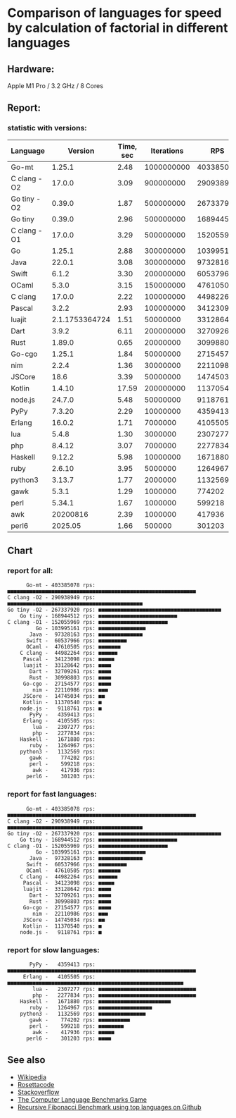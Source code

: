 Comparison of languages for speed by calculation of factorial in different languages
====================================================================================

Hardware:
---------
Apple M1 Pro / 3.2 GHz / 8 Cores


Report:
-------

### statistic with versions:

| Language    | Version        | Time, sec | Iterations | RPS       |
|-------------|----------------|-----------|------------|-----------|
|       Go-mt |         1.25.1 |      2.48 | 1000000000 | 403385078 |
| C clang -O2 |         17.0.0 |      3.09 |  900000000 | 290938949 |
| Go tiny -O2 |         0.39.0 |      1.87 |  500000000 | 267337920 |
|     Go tiny |         0.39.0 |      2.96 |  500000000 | 168944512 |
| C clang -O1 |         17.0.0 |      3.29 |  500000000 | 152055969 |
|          Go |         1.25.1 |      2.88 |  300000000 | 103995161 |
|        Java |         22.0.1 |      3.08 |  300000000 |  97328163 |
|       Swift |          6.1.2 |      3.30 |  200000000 |  60537966 |
|       OCaml |          5.3.0 |      3.15 |  150000000 |  47610505 |
|     C clang |         17.0.0 |      2.22 |  100000000 |  44982264 |
|      Pascal |          3.2.2 |      2.93 |  100000000 |  34123098 |
|      luajit | 2.1.1753364724 |      1.51 |   50000000 |  33128642 |
|        Dart |          3.9.2 |      6.11 |  200000000 |  32709261 |
|        Rust |         1.89.0 |      0.65 |   20000000 |  30998803 |
|      Go-cgo |         1.25.1 |      1.84 |   50000000 |  27154577 |
|         nim |          2.2.4 |      1.36 |   30000000 |  22110986 |
|      JSCore |           18.6 |      3.39 |   50000000 |  14745034 |
|      Kotlin |         1.4.10 |     17.59 |  200000000 |  11370540 |
|     node.js |         24.7.0 |      5.48 |   50000000 |   9118761 |
|        PyPy |         7.3.20 |      2.29 |   10000000 |   4359413 |
|      Erlang |         16.0.2 |      1.71 |    7000000 |   4105505 |
|         lua |          5.4.8 |      1.30 |    3000000 |   2307277 |
|         php |         8.4.12 |      3.07 |    7000000 |   2277834 |
|     Haskell |         9.12.2 |      5.98 |   10000000 |   1671880 |
|        ruby |         2.6.10 |      3.95 |    5000000 |   1264967 |
|     python3 |         3.13.7 |      1.77 |    2000000 |   1132569 |
|        gawk |          5.3.1 |      1.29 |    1000000 |    774202 |
|        perl |         5.34.1 |      1.67 |    1000000 |    599218 |
|         awk |       20200816 |      2.39 |    1000000 |    417936 |
|       perl6 |        2025.05 |      1.66 |     500000 |    301203 |

## Chart

### report for all:

          Go-mt - 403385078 rps: ■■■■■■■■■■■■■■■■■■■■■■■■■■■■■■■■■■■■■■■■■■■■■■■■■■■■■■■■■■■■
    C clang -O2 - 290938949 rps: ■■■■■■■■■■■■■■■■■■■■■■■■■■■■■■■■■■■■■■■■■■■
    Go tiny -O2 - 267337920 rps: ■■■■■■■■■■■■■■■■■■■■■■■■■■■■■■■■■■■■■■■
        Go tiny - 168944512 rps: ■■■■■■■■■■■■■■■■■■■■■■■■■
    C clang -O1 - 152055969 rps: ■■■■■■■■■■■■■■■■■■■■■■
             Go - 103995161 rps: ■■■■■■■■■■■■■■■
           Java -  97328163 rps: ■■■■■■■■■■■■■■
          Swift -  60537966 rps: ■■■■■■■■■
          OCaml -  47610505 rps: ■■■■■■■
        C clang -  44982264 rps: ■■■■■■
         Pascal -  34123098 rps: ■■■■■
         luajit -  33128642 rps: ■■■■
           Dart -  32709261 rps: ■■■■
           Rust -  30998803 rps: ■■■■
         Go-cgo -  27154577 rps: ■■■■
            nim -  22110986 rps: ■■■
         JSCore -  14745034 rps: ■■
         Kotlin -  11370540 rps: ■
        node.js -   9118761 rps: ■
           PyPy -   4359413 rps: 
         Erlang -   4105505 rps: 
            lua -   2307277 rps: 
            php -   2277834 rps: 
        Haskell -   1671880 rps: 
           ruby -   1264967 rps: 
        python3 -   1132569 rps: 
           gawk -    774202 rps: 
           perl -    599218 rps: 
            awk -    417936 rps: 
          perl6 -    301203 rps: 

### report for fast languages:

          Go-mt - 403385078 rps: ■■■■■■■■■■■■■■■■■■■■■■■■■■■■■■■■■■■■■■■■■■■■■■■■■■■■■■■■■■■■
    C clang -O2 - 290938949 rps: ■■■■■■■■■■■■■■■■■■■■■■■■■■■■■■■■■■■■■■■■■■■
    Go tiny -O2 - 267337920 rps: ■■■■■■■■■■■■■■■■■■■■■■■■■■■■■■■■■■■■■■■
        Go tiny - 168944512 rps: ■■■■■■■■■■■■■■■■■■■■■■■■■
    C clang -O1 - 152055969 rps: ■■■■■■■■■■■■■■■■■■■■■■
             Go - 103995161 rps: ■■■■■■■■■■■■■■■
           Java -  97328163 rps: ■■■■■■■■■■■■■■
          Swift -  60537966 rps: ■■■■■■■■■
          OCaml -  47610505 rps: ■■■■■■■
        C clang -  44982264 rps: ■■■■■■
         Pascal -  34123098 rps: ■■■■■
         luajit -  33128642 rps: ■■■■
           Dart -  32709261 rps: ■■■■
           Rust -  30998803 rps: ■■■■
         Go-cgo -  27154577 rps: ■■■■
            nim -  22110986 rps: ■■■
         JSCore -  14745034 rps: ■■
         Kotlin -  11370540 rps: ■
        node.js -   9118761 rps: ■

### report for slow languages:

           PyPy -   4359413 rps: ■■■■■■■■■■■■■■■■■■■■■■■■■■■■■■■■■■■■■■■■■■■■■■■■■■■■■■■■■■■■
         Erlang -   4105505 rps: ■■■■■■■■■■■■■■■■■■■■■■■■■■■■■■■■■■■■■■■■■■■■■■■■■■■■■■■■
            lua -   2307277 rps: ■■■■■■■■■■■■■■■■■■■■■■■■■■■■■■■
            php -   2277834 rps: ■■■■■■■■■■■■■■■■■■■■■■■■■■■■■■■
        Haskell -   1671880 rps: ■■■■■■■■■■■■■■■■■■■■■■■
           ruby -   1264967 rps: ■■■■■■■■■■■■■■■■■
        python3 -   1132569 rps: ■■■■■■■■■■■■■■■
           gawk -    774202 rps: ■■■■■■■■■■
           perl -    599218 rps: ■■■■■■■■
            awk -    417936 rps: ■■■■■
          perl6 -    301203 rps: ■■■■



See also
--------

  * [Wikipedia](http://en.wikipedia.org/wiki/Factorial)
  * [Rosettacode](http://rosettacode.org/wiki/Factorial)
  * [Stackoverflow](http://stackoverflow.com/questions/23930/factorial-algorithms-in-different-languages)
  * [The Computer Language Benchmarks Game](https://benchmarksgame-team.pages.debian.net/benchmarksgame/index.html)
  * [Recursive Fibonacci Benchmark using top languages on Github](https://github.com/drujensen/fib)
